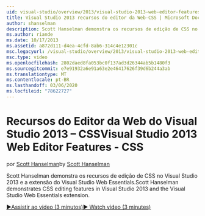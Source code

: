 ```yaml
---
uid: visual-studio/overview/2013/visual-studio-2013-web-editor-features-css
title: Visual Studio 2013 recursos do editor da Web-CSS | Microsoft Docs
author: shanselman
description: Scott Hanselman demonstra os recursos de edição de CSS no Visual Studio 2013 e a extensão do Visual Studio Web Essentials.
ms.author: riande
ms.date: 10/17/2013
ms.assetid: a872d111-d4ea-4cfd-8ab6-314c4e12301c
msc.legacyurl: /visual-studio/overview/2013/visual-studio-2013-web-editor-features-css
msc.type: video
ms.openlocfilehash: 2802daed8fa053bc0f137ad3d26344ab5b1480f3
ms.sourcegitcommit: e7e91932a6e91a63e2e46417626f39d6b244a3ab
ms.translationtype: MT
ms.contentlocale: pt-BR
ms.lasthandoff: 03/06/2020
ms.locfileid: "78622727"
---
```

# <a name="visual-studio-2013-web-editor-features---css"></a><span data-ttu-id="7afae-103">Recursos do Editor da Web do Visual Studio 2013 – CSS</span><span class="sxs-lookup"><span data-stu-id="7afae-103">Visual Studio 2013 Web Editor Features - CSS</span></span>

<span data-ttu-id="7afae-104">por [Scott Hanselman](https://github.com/shanselman)</span><span class="sxs-lookup"><span data-stu-id="7afae-104">by [Scott Hanselman](https://github.com/shanselman)</span></span>

<span data-ttu-id="7afae-105">Scott Hanselman demonstra os recursos de edição de CSS no Visual Studio 2013 e a extensão do Visual Studio Web Essentials.</span><span class="sxs-lookup"><span data-stu-id="7afae-105">Scott Hanselman demonstrates CSS editing features in Visual Studio 2013 and the Visual Studio Web Essentials extension.</span></span>

[<span data-ttu-id="7afae-106">&#9654;Assistir ao vídeo (3 minutos)</span><span class="sxs-lookup"><span data-stu-id="7afae-106">&#9654; Watch video (3 minutes)</span></span>](https://channel9.msdn.com/Blogs/ASP-NET-Site-Videos/visual-studio-2013-web-editor-features-css)
